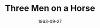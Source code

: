 ---
title: Three Men on a Horse
date: 1963-09-27
closing_date: 1963-10-05
layout: productions
featured_image:
image_caption:
image_credit:
playbill:
category:
Theatre: Theatre Jacksonville
Venue: Little Theatre
cast:
- Audrey Trowbridge: Gayle Swymer
- Erwin Trowbridge: Ed Poole
- Clarence Dobbins: Raymond Gage II
- Delivery Boy: Marshall Nazworth
- Harry: Jack Atkinson
- Charlie: William Scott Thornton
- Frankie: Lynn Perry
- Patsy: Jim Norris
- Mabel: Mardie Kelly
- Morris: John Skye
- Gloria: Pat Hayward
- Hotel Maid: Diana Schuh
- Mr. Carter: Robert Agnew
crew:
- Director: George Ballis
- Set Designer: Ben Jones
- Technical Director: Chase Ambler
- Stage Manager: Malcolm Korner
- Lighting: Peggy Miller
- Costumes: Frank Ridge
- Sound: Madge Bruner
- Properties:
  - Beverly Fink
  - Galdys Dale
  - Ted Weeks
  - Pat Hayward
  - Doris Thornhill
  - Sandra Spencer
  - Carolyn Lieder
  - Mary Frances Thornhill
  - Charlotte Smotherman
- Make-Up:
  - Ellen Black
  - Doris Thornhill
  - Wenonah Wells
  - William O. Milton
  - Diane Gage
- Construction and Painting:
  - Dixie Cohen
  - Marshall Nazworth
  - Galdys Dale
  - Ellen Black
  - Peggy Miller
  - Gail Antilla
  - Chuck Antilla
  - Roy Collins
  - Charlotte Smotherman
  - Abby Fink
  - Diana Schuh
  - Thelma Mayeron
  - Liz Collins
  - Dixon Turner
  - Riley Granger
- Program Cover: Richard Lyons
external_links:
---